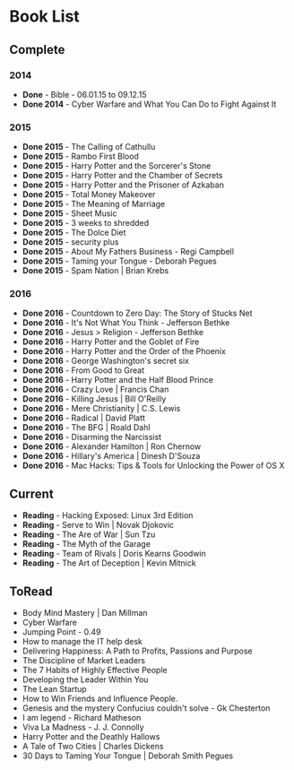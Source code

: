 # Book List

## Complete

### 2014  

- **Done** - Bible - 06.01.15 to 09.12.15
- **Done 2014** - Cyber Warfare and What You Can Do to Fight Against It

### 2015  

- **Done 2015**  - The Calling of Cathullu
- **Done 2015** - Rambo First Blood
- **Done 2015** - Harry Potter and the Sorcerer's Stone
- **Done 2015** - Harry Potter and the Chamber of Secrets
- **Done 2015** - Harry Potter and the Prisoner of Azkaban
- **Done 2015** - Total Money Makeover
- **Done 2015** - The Meaning of Marriage
- **Done 2015** - Sheet Music
- **Done 2015** - 3 weeks to shredded
- **Done 2015** - The Dolce Diet
- **Done 2015** - security plus
- **Done 2015** - About My Fathers Business - Regi Campbell
- **Done 2015** - Taming your Tongue - Deborah Pegues
- **Done 2015** - Spam Nation | Brian Krebs

### 2016  

- **Done 2016** - Countdown to Zero Day: The Story of Stucks Net
- **Done 2016** - It's Not What You Think - Jefferson Bethke
- **Done 2016** - Jesus > Religion - Jefferson Bethke
- **Done 2016** - Harry Potter and the Goblet of Fire
- **Done 2016** - Harry Potter and the Order of the Phoenix
- **Done 2016** - George Washington's secret six
- **Done 2016** - From Good to Great
- **Done 2016** - Harry Potter and the Half Blood Prince
- **Done 2016** - Crazy Love | Francis Chan
- **Done 2016** - Killing Jesus | Bill O'Reilly
- **Done 2016** - Mere Christianity | C.S. Lewis
- **Done 2016** - Radical | David Platt  
- **Done 2016** - The BFG | Roald Dahl
- **Done 2016** - Disarming the Narcissist
- **Done 2016** - Alexander Hamilton | Ron Chernow
- **Done 2016** - Hillary's America | Dinesh D'Souza
- **Done 2016** - Mac Hacks: Tips & Tools for Unlocking the Power of OS X

## Current  

- **Reading** - Hacking Exposed: Linux 3rd Edition
- **Reading** - Serve to Win | Novak Djokovic
- **Reading** - The Are of War | Sun Tzu
- **Reading** - The Myth of the Garage
- **Reading** - Team of Rivals | Doris Kearns Goodwin
- **Reading** - The Art of Deception | Kevin Mitnick

## ToRead  

- Body Mind Mastery | Dan Millman
- Cyber Warfare
- Jumping Point - 0.49
- How to manage the IT help desk
- Delivering Happiness: A Path to Profits, Passions and Purpose
- The Discipline of Market Leaders
- The 7 Habits of Highly Effective People
- Developing the Leader Within You
- The Lean Startup
- How to Win Friends and Influence People.
- Genesis and the mystery Confucius couldn't solve - Gk Chesterton
- I am legend - Richard Matheson
- Viva La Madness - J. J. Connolly
- Harry Potter and the Deathly Hallows
- A Tale of Two Cities | Charles Dickens
- 30 Days to Taming Your Tongue | Deborah Smith Pegues

